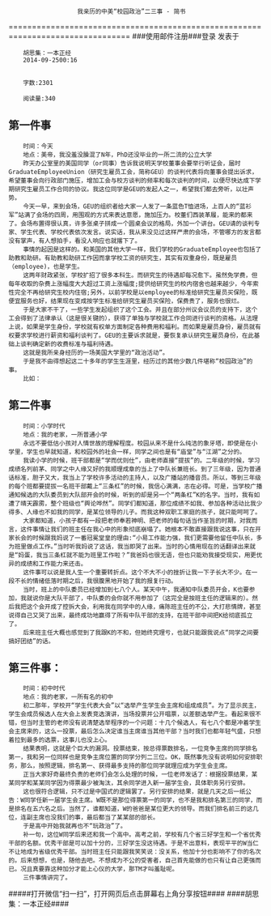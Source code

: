                        我亲历的中美“校园政治”二三事 - 简书
================================================================================
###使用邮件注册###登录        发表于


        
        胡思集：一本正经
        2014-09-2500:16


        字数:2301

        阅读量:340

第一件事
--------------------------------------------------------------------------------
        时间：今天
        地点：美帝，我没羞没臊混了N年，PhD还没毕业的一所二流的公立大学
        昨天办公室里的美国同学（or同事）告诉我说明天学校董事会要举行听证会，届时GraduateEmployeeUnion（研究生雇员工会，简称GEU）的谈判代表将向董事会提出诉求，希望董事会向行政部门施压，增加工会与校方谈判的频率和每次谈判的时间，以便尽快达成下学期研究生雇员工作合同的协议。我这位同学是GEU的发起人之一，希望我们都去旁听，以壮声势。
        今天一早，来到会场，GEU的组织者给大家一人发了一条蓝色T恤进场，上百人的“蓝衫军”站满了会场的四周，用围观的方式来表达意愿，施加压力。校董们西装革履，能来的都来了。会场布置得很认真，许多张桌子拼成一个圆桌会议的格局，外加一个讲台。GEU请的谈判专家、学生代表、学校代表依次发言。说实话，我从来没见过这样严肃的会场，不管哪方的发言都没有掌声，有人想拍手，看没人响应也就撂下了。
        事情的起因是这样的。和美国的其他大学一样，我们学校的GraduateEmployee也包括了助教和助研。有助教和助研工作因而拿学校工资的研究生，其实有双重身份，既是雇员（employee)，也是学生。
        这两年财政紧张，学校扩招了很多本科生。而研究生的待遇却每况愈下。虽然免学费，但每年收取的杂费上涨幅度大大超过工资上涨幅度;提供给研究生的校内宿舍也越来越少，今年索性完全不再给研究生校内住宿;另外，以前学校是以employee的标准给研究生雇员买保险，既便宜服务也好，结果现在变成按学生标准给研究生雇员买保险，保费贵了，服务也很烂。
        于是大家不干了，一些学生发起组织了这个工会。并且在部分州议会议员的支持下，这个工会得到了法律承认（这是很关键的），获得了单独与学校就工作合同进行谈判的资格。从法理上说，如果是学生身份，学校就有权单方面制定各种费用和福利。而如果是雇员身份，雇员就有权要求学校进行薪资和福利谈判了。GEU的主要诉求就是，要恢复承认研究生雇员身份，在此基础上谈判确定新的收费标准与福利待遇。
        这就是我所亲身经历的一场美国大学里的“政治活动”。
        于是我不由得想起这二十多年的学生生涯里，经历过的其他少数几件堪称“校园政治”的事。
        比如：
第二件事
--------------------------------------------------------------------------------
        时间：小学时代
        地点：我的老家，一所普通小学
        永远不要低估小孩对人情世故的理解程度。校园从来不是什么纯洁的象牙塔，即使是在小学里，学生也早就知道，和校园外的社会一样，同学之间也是有“庙堂”与“江湖”之分的。
        我读小学的时候，班干部都是“学而优则仕”，由老师直接“提拔”的。二年级的时候，学习成绩名列前茅、同学之中人缘又好的我顺理成章的当上了中队长兼班长。到了三年级，因为普通话标准，胆子又大，我当上了学校许多活动的主持人，以及广播站的播音员。所以，等到三年级的每个班都要提拔一名班干部戴上“三条杠”的时候，我信心满满，志在必得。可是，当学校广播通知候选的大队委员到大队部开会的时候，听到的却是另一个“两条杠”K的名字。当时，我有如遭了晴天霹雳，整个班级也“舆论哗然”。同学们都知道，那位成绩不如我、参加各种活动比我少得多、人缘也不如我的同学，是某位领导的儿子。而我这种双职工家庭的孩子，就只能呵呵了。
        大家都知道，小孩子都有一段把老师奉若神明、把老师的每句话当作圣旨的时期，对我而言，这件事情让我们的班主任在我心中的形象彻底崩塌了。她根本不敢直接跟我说这事，只在开家长会的时候跟我妈说了一番冠冕堂皇的理由:“小易工作能力强，我们更需要他留任中队长，多为班里做点工作。”当时听我妈说了这话，我当即哭了出来。当时的心情用现在的话翻译出来就是“妈蛋，我当三条杠就不能为班里工作啦？”我爸妈也很无语，但也只能劝我接受现实，用更优异的成绩和工作能力来还击。
        这件事可以说是我人生一个重要转折点。这个不大不小的挫折让我一下子长大不少。在一段不长的情绪低落时期之后，我很腹黑地开始了我的报复行动。
        当时，班上的中队委员已经增加到七八个人。某天中午，我通知中队委员开会，K也要参加，我就说你是大队干部了，中队委的会你就不用参加了（这完全是按班主任的逻辑来的）。然后我把这个会开成了控拆大会，利用我在同学中的人缘，痛陈班主任的不公，大打悲情牌，甚至说得自己又哭了出来，最终成功地赢得了所有中队干部的支持，在班干部中间把K给彻底孤立了。
        后来班主任大概也感觉到了我跟K的不和，但她终究理亏，也就只能跟我说点“同学之间要搞好团结”的话。
第三件事：
--------------------------------------------------------------------------------
        时间：初中时代
        地点：我的老家，一所有名的初中
        初二那年，学校开“学生代表大会”以“选举产生学生会主席和组成成员”。为了显示民主，学生会成员候选人在大会上发表竞选演讲，当场投票并公开唱票，以差额选举产生。看起来很不错，但当时主管的老师没有说清楚选举程序的一个问题：十几个候选人，有七八个都是冲着学生会主席来的，这么一投票，最后怎么决定谁当主席谁当其他干部？当时我们也都年轻气盛，只想着拉到最多的选票，这事儿也没上心。
        结果表明，这就是个巨大的漏洞。投票结束，按总得票数排名，一位竞争主席的同学排名第一，我和另一位同样也是竞争主席位置的同学分列二三位。OK，既然事先没有说明如何安排职务，那么，按照逻辑，排名第一、获得最多支持的那位同学就理应成为学生会主席。
        正当大家好奇最终负责的老师们会怎么处理的时候，一位老师发话了：根据投票结果，某某同学和某某同学因为得票最少被淘汰，其余同学进入新一届学生会，具体职务另行安排。
        这也很符合逻辑，只不过是中国式的逻辑罢了。另行安排的结果，就是几天之后一纸公告：W同学任新一届学生会主席。W既不是那位得票第一的同学，也不是我和排名第三的同学，而是排名在五六名之后。当然了，谁都知道，W的爸爸是某位更大的领导。而我们排名前三的这几位，连副主席也没我们的事，最后都当了某某部的部长。
        于是高中开始我就再也不“玩政治”了。
        补一句，这位W同学后来还和我一个高中。高考之前，学校有几个省三好学生和一个省优秀干部的名额。优秀干部是可以加十分的，三好学生没这待遇。于是不出意料，表现平平的W当仁不让地成为省级优秀干部。当时班主任只能跟我笑笑说：没关系，他加十分也影响不了你的名次的。后来想想，也是，随他去吧。不想成为不公的受害者，自己首先能做的也只有让自己更强而已。况且真要靠这种加分才能上心仪的大学，那TM才叫羞耻呢。
        三件事情讲完了。
#####打开微信“扫一扫”，打开网页后点击屏幕右上角分享按钮####
        ####胡思集：一本正经####
      